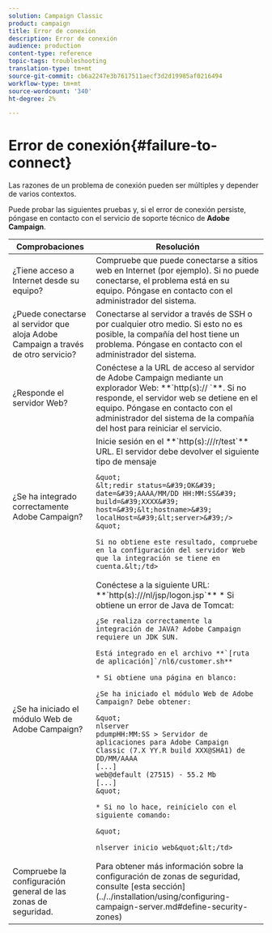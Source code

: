 ```yaml
---
solution: Campaign Classic
product: campaign
title: Error de conexión
description: Error de conexión
audience: production
content-type: reference
topic-tags: troubleshooting
translation-type: tm+mt
source-git-commit: cb6a2247e3b7617511aecf3d2d19985af0216494
workflow-type: tm+mt
source-wordcount: '340'
ht-degree: 2%

---
```



# Error de conexión{#failure-to-connect}

Las razones de un problema de conexión pueden ser múltiples y depender de varios contextos.

Puede probar las siguientes pruebas y, si el error de conexión persiste, póngase en contacto con el servicio de soporte técnico de **Adobe Campaign**.



<table> 
 <thead> 
  <tr> 
   <th>Comprobaciones<br /> </th> 
   <th>Resolución<br /> </th> 
  </tr> 
 </thead> 
 <tbody> 
  <tr> 
   <td>¿Tiene acceso a Internet desde su equipo?</td> 
   <td>Compruebe que puede conectarse a sitios web en Internet (por ejemplo). Si no puede conectarse, el problema está en su equipo. Póngase en contacto con el administrador del sistema.</td>
  </tr>
  <tr> 
   <td>¿Puede conectarse al servidor que aloja Adobe Campaign a través de otro servicio?</td> 
   <td>Conectarse al servidor a través de SSH o por cualquier otro medio. Si esto no es posible, la compañía del host tiene un problema. Póngase en contacto con el administrador del sistema.</td>
  </tr>
  <tr> 
   <td>¿Responde el servidor Web?</td> 
   <td>Conéctese a la URL de acceso al servidor de Adobe Campaign mediante un explorador Web: **`http(s):// <urlserver>`**. Si no responde, el servidor web se detiene en el equipo. Póngase en contacto con el administrador del sistema de la compañía del host para reiniciar el servicio.</td>
  </tr>
  <tr> 
   <td>¿Se ha integrado correctamente Adobe Campaign?</td> 
   <td>Inicie sesión en el **`http(s)://<urlserver>/r/test`** URL. El servidor debe devolver el siguiente tipo de mensaje

    &quot;
    &lt;redir status=&#39;OK&#39; date=&#39;AAAA/MM/DD HH:MM:SS&#39; build=&#39;XXXX&#39; host=&#39;&lt;hostname>&#39; localHost=&#39;&lt;server>&#39;/>
    &quot;
    
    Si no obtiene este resultado, compruebe en la configuración del servidor Web que la integración se tiene en cuenta.&lt;/td>
</tr>
  <tr> 
   <td>¿Se ha iniciado el módulo Web de Adobe Campaign?</td> 
   <td>
   Conéctese a la siguiente URL: **`http(s)://<URLSERVER>/nl/jsp/logon.jsp`** * Si obtiene un error de Java de Tomcat:

    ¿Se realiza correctamente la integración de JAVA? Adobe Campaign requiere un JDK SUN.
    
    Está integrado en el archivo **`[ruta de aplicación]`/nl6/customer.sh**
    
    * Si obtiene una página en blanco:
    
    ¿Se ha iniciado el módulo Web de Adobe Campaign? Debe obtener:
    
    &quot;
    nlserver
    pdumpHH:MM:SS > Servidor de aplicaciones para Adobe Campaign Classic (7.X YY.R build XXX@SHA1) de DD/MM/AAAA
    [...]
    web@default (27515) - 55.2 Mb
    [...]
    &quot;
    
    * Si no lo hace, reinícielo con el siguiente comando:
    
    &quot;
    
    nlserver inicio web&quot;&lt;/td>
</tr>
  <tr>
  	<td>Compruebe la configuración general de las zonas de seguridad.</td>
  	<td>Para obtener más información sobre la configuración de zonas de seguridad, consulte [esta sección](../../installation/using/configuring-campaign-server.md#define-security-zones)</td>
  </tr>
 </tbody> 
</table>
